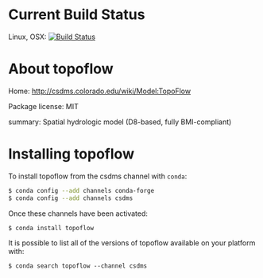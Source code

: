 # Current Build Status

Linux, OSX: [![Build
Status](https://travis-ci.org/csdms-stack/topoflow-recipe.svg?branch=master)](https://travis-ci.org/csdms-stack/topoflow-recipe)

# About topoflow

Home: http://csdms.colorado.edu/wiki/Model:TopoFlow

Package license: MIT

summary: Spatial hydrologic model (D8-based, fully BMI-compliant)

# Installing topoflow

To install topoflow from the csdms channel with `conda`:
```bash
$ conda config --add channels conda-forge
$ conda config --add channels csdms
```

Once these channels have been activated:
```bash
$ conda install topoflow
```

It is possible to list all of the versions of topoflow available on your
platform with:

```
$ conda search topoflow --channel csdms
```
